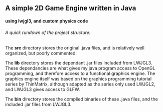 ## A simple 2D Game Engine written in Java
#### using lwjgl3, and custom physics code

###### A quick rundown of the project structure:
The **src** directory stores the original .java files, and is relatively well organized, but poorly commented.

The **lib** directory stores the dependant .jar files included from LWJGL3.  These dependancies are what gives my java program access to OpenGL programming, and therefore access to a functional graphics engine.  The graphics engine itself was based on the graphics programming tutorial series by ThinMatrix, although adapted as the series only used LWJGL2, and LWJGL3 gives access to GLFW.

The **bin** directory stores the complied binaries of these .java files, and the included .jar files from LWJGL3.
